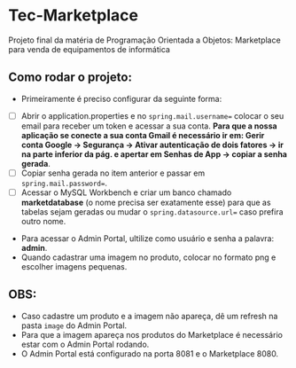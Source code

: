 # Tec-Marketplace

<p>Projeto final da matéria de Programação Orientada a Objetos: Marketplace para venda de equipamentos de informática</p>

## Como rodar o projeto:

- Primeiramente é preciso configurar da seguinte forma:
- [ ] Abrir o application.properties e no ```spring.mail.username=``` colocar o seu email para receber um token e acessar a sua conta.
 **Para que a nossa aplicação se conecte a sua conta Gmail é necessário ir em: Gerir conta Google -> Segurança -> Ativar autenticação de dois fatores -> ir na parte inferior da pág. e apertar em
Senhas de App -> copiar a senha gerada**.
- [ ] Copiar senha gerada no item anterior e passar em ```spring.mail.password=```.
- [ ] Acessar o MySQL Workbench e criar um banco chamado **marketdatabase** (o nome precisa ser exatamente esse) para que as tabelas sejam geradas ou mudar o ```spring.datasource.url=```
caso prefira outro nome.
- Para acessar o Admin Portal, ultilize como usuário e senha a palavra: **admin**.
- Quando cadastrar uma imagem no produto, colocar no formato png e escolher imagens pequenas.
## **OBS:**
- Caso cadastre um produto e a imagem não apareça, dê um refresh na pasta ```image``` do Admin Portal. 
- Para que a imagem apareça nos produtos do Marketplace é necessário estar com o Admin Portal rodando.
- O Admin Portal está configurado na porta 8081 e o Marketplace 8080.
